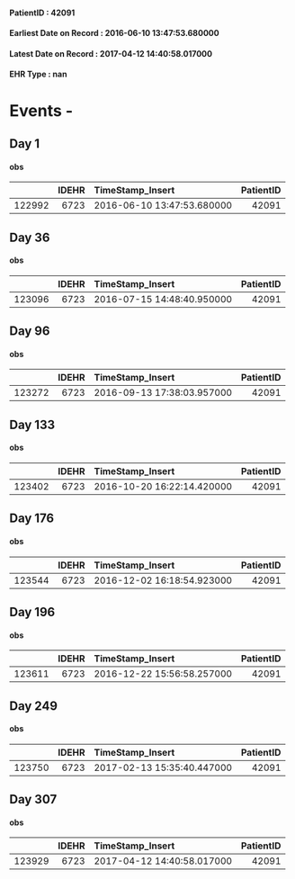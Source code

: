 
#### PatientID : 42091
#### Earliest Date on Record : 2016-06-10 13:47:53.680000
#### Latest Date on Record : 2017-04-12 14:40:58.017000
#### EHR Type : nan

# Events - 

## Day 1

#### obs
|        |   IDEHR | TimeStamp_Insert           |   PatientID |
|-------:|--------:|:---------------------------|------------:|
| 122992 |    6723 | 2016-06-10 13:47:53.680000 |       42091 |


## Day 36

#### obs
|        |   IDEHR | TimeStamp_Insert           |   PatientID |
|-------:|--------:|:---------------------------|------------:|
| 123096 |    6723 | 2016-07-15 14:48:40.950000 |       42091 |


## Day 96

#### obs
|        |   IDEHR | TimeStamp_Insert           |   PatientID |
|-------:|--------:|:---------------------------|------------:|
| 123272 |    6723 | 2016-09-13 17:38:03.957000 |       42091 |


## Day 133

#### obs
|        |   IDEHR | TimeStamp_Insert           |   PatientID |
|-------:|--------:|:---------------------------|------------:|
| 123402 |    6723 | 2016-10-20 16:22:14.420000 |       42091 |


## Day 176

#### obs
|        |   IDEHR | TimeStamp_Insert           |   PatientID |
|-------:|--------:|:---------------------------|------------:|
| 123544 |    6723 | 2016-12-02 16:18:54.923000 |       42091 |


## Day 196

#### obs
|        |   IDEHR | TimeStamp_Insert           |   PatientID |
|-------:|--------:|:---------------------------|------------:|
| 123611 |    6723 | 2016-12-22 15:56:58.257000 |       42091 |


## Day 249

#### obs
|        |   IDEHR | TimeStamp_Insert           |   PatientID |
|-------:|--------:|:---------------------------|------------:|
| 123750 |    6723 | 2017-02-13 15:35:40.447000 |       42091 |


## Day 307

#### obs
|        |   IDEHR | TimeStamp_Insert           |   PatientID |
|-------:|--------:|:---------------------------|------------:|
| 123929 |    6723 | 2017-04-12 14:40:58.017000 |       42091 |


